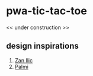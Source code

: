 # pwa-tic-tac-toe

<< under construction >>

## design inspirations

1. [Zan Ilic](https://dribbble.com/shots/1727717-Color-Options)
2. [Palmi](https://dribbble.com/shots/5536601-Tic-Tac-Toe)

